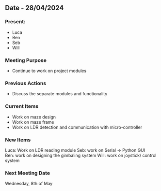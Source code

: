 ## Date - 28/04/2024

### Present: 
- Luca
- Ben
- Seb
- Will

### Meeting Purpose
- Continue to work on project modules

### Previous Actions 
- Discuss the separate modules and functionality

### Current Items
- Work on maze design
- Work on maze frame
- Work on LDR detection and communication with micro-controller

### New Items
Luca: Work on LDR reading module 
Seb: work on Serial -> Python GUI  
Ben: work on designing the gimbaling system 
Will: work on joystick/ control system  

### Next Meeting Date 
Wednesday, 8th of May
